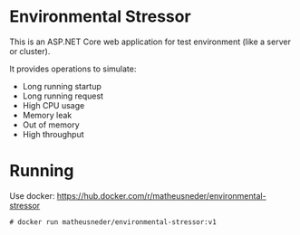 # Environmental Stressor
This is an ASP.NET Core web application for test environment (like a server or cluster).

It provides operations to simulate:
  - Long running startup
  - Long running request
  - High CPU usage
  - Memory leak
  - Out of memory
  - High throughput

# Running

Use docker: https://hub.docker.com/r/matheusneder/environmental-stressor

```
# docker run matheusneder/environmental-stressor:v1
```
